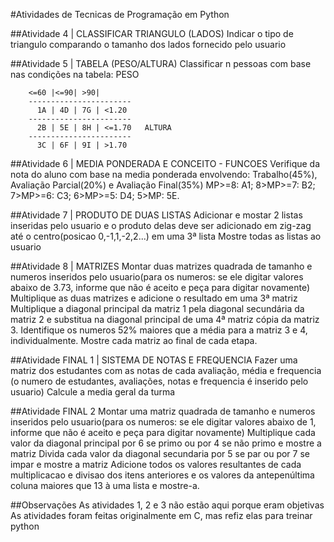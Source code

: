 #Atividades de Tecnicas de Programação em Python

##Atividade 4 | CLASSIFICAR TRIANGULO (LADOS)
Indicar o tipo de triangulo comparando o tamanho dos lados fornecido pelo usuario

##Atividade 5 | TABELA (PESO/ALTURA)
Classificar n pessoas com base nas condições na tabela:
              PESO
      
        <=60 |<=90| >90| 
        -----------------------       
          1A | 4D | 7G | <1.20 
        ----------------------- 
          2B | 5E | 8H | <=1.70   ALTURA
        -----------------------          
          3C | 6F | 9I | >1.70 

##Atividade 6 | MEDIA PONDERADA E CONCEITO - FUNCOES
Verifique da nota do aluno com base na media ponderada envolvendo: Trabalho(45%), Avaliação Parcial(20%) e Avaliação Final(35%)
MP>=8: A1; 8>MP>=7: B2; 7>MP>=6: C3; 6>MP>=5: D4; 5>MP: 5E.

##Atividade 7 | PRODUTO DE DUAS LISTAS
Adicionar e mostar 2 listas inseridas pelo usuario e o produto delas deve ser adicionado em zig-zag até o centro(posicao 0,-1,1,-2,2...) em uma 3ª lista 
Mostre todas as listas ao usuario

##Atividade 8 | MATRIZES
Montar duas matrizes quadrada de tamanho e numeros inseridos pelo usuario(para os numeros: se ele digitar valores abaixo de 3.73, informe que não é aceito e peça para digitar novamente)
Multiplique as duas matrizes e adicione o resultado em uma 3ª matriz
Multiplique a diagonal principal da matriz 1 pela diagonal secundária da matriz 2 e substitua na diagonal principal de uma 4ª matriz cópia da matriz 3.
Identifique os numeros 52% maiores que a média para a matriz 3 e 4, individualmente.
Mostre cada matriz ao final de cada etapa.

##Atividade FINAL 1 | SISTEMA DE NOTAS E FREQUENCIA
Fazer uma matriz dos estudantes com as notas de cada avaliação, média e frequencia (o numero de estudantes, avaliações, notas e frequencia é inserido pelo usuario)
Calcule a media geral da turma

##Atividade FINAL 2
Montar uma matriz quadrada de tamanho e numeros inseridos pelo usuario(para os numeros: se ele digitar valores abaixo de 1, informe que não é aceito e peça para digitar novamente)
Multiplique cada valor da diagonal principal por 6 se primo ou por 4 se não primo e mostre a matriz
Divida cada valor da diagonal secundaria por 5 se par ou por 7 se impar e mostre a matriz
Adicione todos os valores resultantes de cada multiplicacao e divisao dos itens anteriores e os valores da antepenúltima coluna maiores que 13 à uma lista e mostre-a.

##Observações
As atividades 1, 2 e 3 não estão aqui porque eram objetivas
As atividades foram feitas originalmente em C, mas refiz elas para treinar python